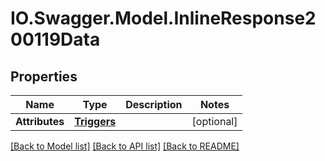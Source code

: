# IO.Swagger.Model.InlineResponse200119Data
## Properties

Name | Type | Description | Notes
------------ | ------------- | ------------- | -------------
**Attributes** | [**Triggers**](Triggers.md) |  | [optional] 

[[Back to Model list]](../README.md#documentation-for-models) [[Back to API list]](../README.md#documentation-for-api-endpoints) [[Back to README]](../README.md)

